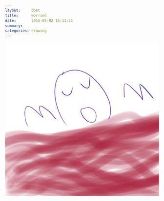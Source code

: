 ```yaml
---
layout:     post
title:      worried
date:       2015-07-02 15:11:31
summary:    
categories: drawing
---
```

![worried](/images/_diary/worried.png "Let's hope for the best.")